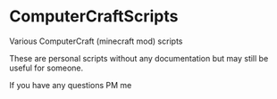 # ComputerCraftScripts
Various ComputerCraft (minecraft mod) scripts

These are personal scripts without any documentation but may still be useful for someone.

If you have any questions PM me
